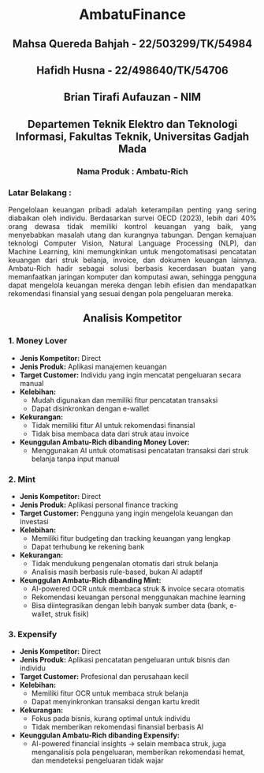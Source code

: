 <div align="center">
<h1>AmbatuFinance</h1>

<h2>Mahsa Quereda Bahjah - 22/503299/TK/54984</h2>
<h2>Hafidh Husna - 22/498640/TK/54706</h2>
<h2>Brian Tirafi Aufauzan - NIM</h2>

<h2>Departemen Teknik Elektro dan Teknologi Informasi, Fakultas Teknik, Universitas Gadjah Mada</h2>

<h3>Nama Produk : Ambatu-Rich</h3>
</div>

<div align="justify">
<h3>Latar Belakang :</h3>
Pengelolaan keuangan pribadi adalah keterampilan penting yang sering diabaikan oleh individu. Berdasarkan survei OECD (2023), lebih dari 40% orang dewasa tidak memiliki kontrol keuangan yang baik, yang menyebabkan masalah utang dan kurangnya tabungan. Dengan kemajuan teknologi Computer Vision, Natural Language Processing (NLP), dan Machine Learning, kini memungkinkan untuk mengotomatisasi pencatatan keuangan dari struk belanja, invoice, dan dokumen keuangan lainnya. Ambatu-Rich hadir sebagai solusi berbasis kecerdasan buatan yang memanfaatkan jaringan komputer dan komputasi awan, sehingga pengguna dapat mengelola keuangan mereka dengan lebih efisien dan mendapatkan rekomendasi finansial yang sesuai dengan pola pengeluaran mereka.
</div>

<div align="center">
<h2>Analisis Kompetitor</h2>
</div>

<div align="left">
<h3>1. Money Lover</h3>
<ul>
<li><strong>Jenis Kompetitor:</strong> Direct</li>
<li><strong>Jenis Produk:</strong> Aplikasi manajemen keuangan</li>
<li><strong>Target Customer:</strong> Individu yang ingin mencatat pengeluaran secara manual</li>
<li><strong>Kelebihan:</strong>
  <ul>
    <li>Mudah digunakan dan memiliki fitur pencatatan transaksi</li>
    <li>Dapat disinkronkan dengan e-wallet</li>
  </ul>
</li>
<li><strong>Kekurangan:</strong>
  <ul>
    <li>Tidak memiliki fitur AI untuk rekomendasi finansial</li>
    <li>Tidak bisa membaca data dari struk atau invoice</li>
  </ul>
</li>
<li><strong>Keunggulan Ambatu-Rich dibanding Money Lover:</strong>
  <ul>
    <li>Menggunakan AI untuk otomatisasi pencatatan transaksi dari struk belanja tanpa input manual</li>
  </ul>
</li>
</ul>

<h3>2. Mint</h3>
<ul>
<li><strong>Jenis Kompetitor:</strong> Direct</li>
<li><strong>Jenis Produk:</strong> Aplikasi personal finance tracking</li>
<li><strong>Target Customer:</strong> Pengguna yang ingin mengelola keuangan dan investasi</li>
<li><strong>Kelebihan:</strong>
  <ul>
    <li>Memiliki fitur budgeting dan tracking keuangan yang lengkap</li>
    <li>Dapat terhubung ke rekening bank</li>
  </ul>
</li>
<li><strong>Kekurangan:</strong>
  <ul>
    <li>Tidak mendukung pengenalan otomatis dari struk belanja</li>
    <li>Analisis masih berbasis rule-based, bukan AI adaptif</li>
  </ul>
</li>
<li><strong>Keunggulan Ambatu-Rich dibanding Mint:</strong>
  <ul>
    <li>AI-powered OCR untuk membaca struk & invoice secara otomatis</li>
    <li>Rekomendasi keuangan personal menggunakan machine learning</li>
    <li>Bisa diintegrasikan dengan lebih banyak sumber data (bank, e-wallet, struk fisik)</li>
  </ul>
</li>
</ul>

<h3>3. Expensify</h3>
<ul>
<li><strong>Jenis Kompetitor:</strong> Direct</li>
<li><strong>Jenis Produk:</strong> Aplikasi pencatatan pengeluaran untuk bisnis dan individu</li>
<li><strong>Target Customer:</strong> Profesional dan perusahaan kecil</li>
<li><strong>Kelebihan:</strong>
  <ul>
    <li>Memiliki fitur OCR untuk membaca struk belanja</li>
    <li>Dapat menyinkronkan transaksi dengan kartu kredit</li>
  </ul>
</li>
<li><strong>Kekurangan:</strong>
  <ul>
    <li>Fokus pada bisnis, kurang optimal untuk individu</li>
    <li>Tidak memberikan rekomendasi finansial berbasis AI</li>
  </ul>
</li>
<li><strong>Keunggulan Ambatu-Rich dibanding Expensify:</strong>
  <ul>
    <li>AI-powered financial insights → selain membaca struk, juga menganalisis pola pengeluaran, memberikan rekomendasi hemat, dan mendeteksi pengeluaran tidak wajar</li>
  </ul>
</li>
</ul>
</div>
